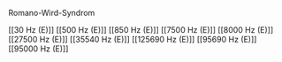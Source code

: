Romano-Wird-Syndrom

[[30 Hz (E)]]
[[500 Hz (E)]]
[[850 Hz (E)]]
[[7500 Hz (E)]]
[[8000 Hz (E)]]
[[27500 Hz (E)]]
[[35540 Hz (E)]]
[[125690 Hz (E)]]
[[95690 Hz (E)]]
[[95000 Hz (E)]]